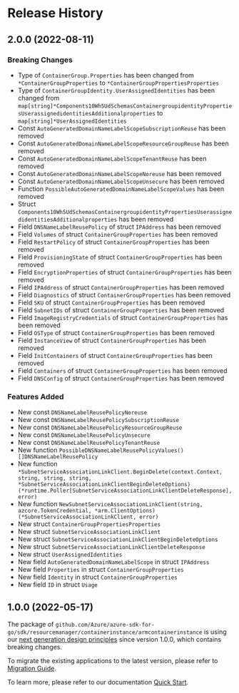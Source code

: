 # Release History

## 2.0.0 (2022-08-11)
### Breaking Changes

- Type of `ContainerGroup.Properties` has been changed from `*ContainerGroupProperties` to `*ContainerGroupPropertiesProperties`
- Type of `ContainerGroupIdentity.UserAssignedIdentities` has been changed from `map[string]*Components10Wh5UdSchemasContainergroupidentityPropertiesUserassignedidentitiesAdditionalproperties` to `map[string]*UserAssignedIdentities`
- Const `AutoGeneratedDomainNameLabelScopeSubscriptionReuse` has been removed
- Const `AutoGeneratedDomainNameLabelScopeResourceGroupReuse` has been removed
- Const `AutoGeneratedDomainNameLabelScopeTenantReuse` has been removed
- Const `AutoGeneratedDomainNameLabelScopeNoreuse` has been removed
- Const `AutoGeneratedDomainNameLabelScopeUnsecure` has been removed
- Function `PossibleAutoGeneratedDomainNameLabelScopeValues` has been removed
- Struct `Components10Wh5UdSchemasContainergroupidentityPropertiesUserassignedidentitiesAdditionalproperties` has been removed
- Field `DNSNameLabelReusePolicy` of struct `IPAddress` has been removed
- Field `Volumes` of struct `ContainerGroupProperties` has been removed
- Field `RestartPolicy` of struct `ContainerGroupProperties` has been removed
- Field `ProvisioningState` of struct `ContainerGroupProperties` has been removed
- Field `EncryptionProperties` of struct `ContainerGroupProperties` has been removed
- Field `IPAddress` of struct `ContainerGroupProperties` has been removed
- Field `Diagnostics` of struct `ContainerGroupProperties` has been removed
- Field `SKU` of struct `ContainerGroupProperties` has been removed
- Field `SubnetIDs` of struct `ContainerGroupProperties` has been removed
- Field `ImageRegistryCredentials` of struct `ContainerGroupProperties` has been removed
- Field `OSType` of struct `ContainerGroupProperties` has been removed
- Field `InstanceView` of struct `ContainerGroupProperties` has been removed
- Field `InitContainers` of struct `ContainerGroupProperties` has been removed
- Field `Containers` of struct `ContainerGroupProperties` has been removed
- Field `DNSConfig` of struct `ContainerGroupProperties` has been removed

### Features Added

- New const `DNSNameLabelReusePolicyNoreuse`
- New const `DNSNameLabelReusePolicySubscriptionReuse`
- New const `DNSNameLabelReusePolicyResourceGroupReuse`
- New const `DNSNameLabelReusePolicyUnsecure`
- New const `DNSNameLabelReusePolicyTenantReuse`
- New function `PossibleDNSNameLabelReusePolicyValues() []DNSNameLabelReusePolicy`
- New function `*SubnetServiceAssociationLinkClient.BeginDelete(context.Context, string, string, string, *SubnetServiceAssociationLinkClientBeginDeleteOptions) (*runtime.Poller[SubnetServiceAssociationLinkClientDeleteResponse], error)`
- New function `NewSubnetServiceAssociationLinkClient(string, azcore.TokenCredential, *arm.ClientOptions) (*SubnetServiceAssociationLinkClient, error)`
- New struct `ContainerGroupPropertiesProperties`
- New struct `SubnetServiceAssociationLinkClient`
- New struct `SubnetServiceAssociationLinkClientBeginDeleteOptions`
- New struct `SubnetServiceAssociationLinkClientDeleteResponse`
- New struct `UserAssignedIdentities`
- New field `AutoGeneratedDomainNameLabelScope` in struct `IPAddress`
- New field `Properties` in struct `ContainerGroupProperties`
- New field `Identity` in struct `ContainerGroupProperties`
- New field `ID` in struct `Usage`


## 1.0.0 (2022-05-17)

The package of `github.com/Azure/azure-sdk-for-go/sdk/resourcemanager/containerinstance/armcontainerinstance` is using our [next generation design principles](https://azure.github.io/azure-sdk/general_introduction.html) since version 1.0.0, which contains breaking changes.

To migrate the existing applications to the latest version, please refer to [Migration Guide](https://aka.ms/azsdk/go/mgmt/migration).

To learn more, please refer to our documentation [Quick Start](https://aka.ms/azsdk/go/mgmt).